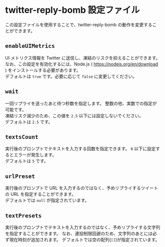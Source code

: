 # twitter-reply-bomb 設定ファイル

この設定ファイルを使用することで、twitter-reply-bomb の動作を変更することができます。

## `enableUIMetrics`

UI メトリクス情報を Twitter に送信し、凍結のリスクを抑えることができます。  
なお、この設定を有効化するには、Node.js ( <https://nodejs.org/en/download> ) をインストールする必要があります。  
デフォルトは `true` です。必要に応じて `false` に変更してください。

## `wait`

一回リプライを送ったあと待つ秒数を指定します。
整数の他、実数での指定が可能です。  
凍結リスク減少のため、この値を `2.5` 以下には設定しないでください。  
デフォルトは `2.5` です。

## `textsCount`

実行後のプロンプトでテキストを入力する回数を指定できます。
`0` 以下に設定するとエラーが発生します。  
デフォルトは `5` です。

## `urlPreset`

実行後のプロンプトで URL を入力するのではなく、予めリプライするツイートの URL を指定することができます。  
デフォルトでは `null` が指定されています。

## `textPresets`

実行後のプロンプトでテキストを入力するのではなく、予めリプライする文字列を指定することができます。
なお、連投制限回避のため、文字列のあとには必ず現在時刻が追加されます。
デフォルトでは空の配列(`[]`)が指定されています。
